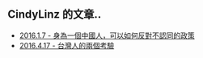 ## CindyLinz 的文章..

  + [2016.1.7 - 身為一個中國人，可以如何反對不認同的政策](2016.1.7-HowToRejectPolicyAsAChinese.html)
  + [2016.4.17 - 台灣人的兩個考驗](2016.4.17-TwoChallengesForTaiwanese.html)
